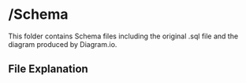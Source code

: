 # /Schema

This folder contains Schema files including the original .sql file and the diagram produced by Diagram.io.

## File Explanation
